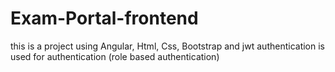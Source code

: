 # Exam-Portal-frontend
this is a project using Angular, Html, Css, Bootstrap and jwt authentication is used for authentication (role based authentication)
